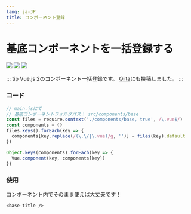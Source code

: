 ```yaml
---
lang: ja-JP
title: コンポーネント登録
---
```


# 基底コンポーネントを一括登録する
![](https://img.shields.io/badge/-Typescript-9ca3af.svg?logo=typescript&style=popout-square)  ![](https://img.shields.io/badge/-Javascript-9ca3af.svg?logo=javascript&style=popout-square)  ![](https://img.shields.io/badge/-Vue.js-9ca3af.svg?logo=Vue.js&style=popout-square)



::: tip
Vue.js 2のコンポーネント一括登録です。 [Qiita](https://qiita.com/kensoz/items/8a5278d0e7b5c5c97c26)にも投稿しました。
:::



### コード

```typescript
// main.jsにて
// 基底コンポーネントフォルダパス： src/components/base
const files = require.context('./components/base, true', /\.vue$/)
const components = {}
files.keys().forEach(key => {
  components[key.replace(/(\.\/|\.vue)/g, '')] = files(key).default
})

Object.keys(components).forEach(key => {
  Vue.component(key, components[key])
})

```



### 使用

コンポーネント内でそのまま使えば大丈夫です！

```vue
<base-title />
```

